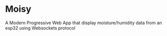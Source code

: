 # Moisy
A Modern Progressive Web App that display moisture/humidity data from an esp32 using Websockets protocol
